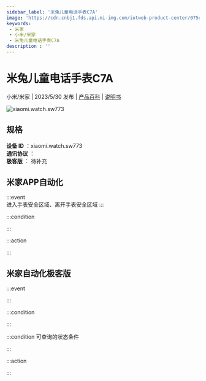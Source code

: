 ```yaml
---
sidebar_label: '米兔儿童电话手表C7A'
image: 'https://cdn.cnbj1.fds.api.mi-img.com/iotweb-product-center/075e6ca30fdf9355ceaaecaf598f71d0_1675757736824.png?GalaxyAccessKeyId=AKVGLQWBOVIRQ3XLEW&Expires=9223372036854775807&Signature=skGXOC/By7mFNzz37IndbN5R8Lc='
keywords: 
 - 米家
 - 小米/米家
 - 米兔儿童电话手表C7A
description : ''
---
```

# 米兔儿童电话手表C7A

小米/米家 | 2023/5/30 发布 | [产品百科](https://home.mi.com/webapp/content/baike/product/index.html?model=xiaomi.watch.sw773/) | [说明书](https://home.mi.com/views/introduction.html?model=xiaomi.watch.sw773&region=cn)

![xiaomi.watch.sw773](https://cdn.cnbj1.fds.api.mi-img.com/iotweb-product-center/075e6ca30fdf9355ceaaecaf598f71d0_1675757736824.png?GalaxyAccessKeyId=AKVGLQWBOVIRQ3XLEW&Expires=9223372036854775807&Signature=skGXOC/By7mFNzz37IndbN5R8Lc=)

## 规格  
> 
**设备 ID** ：xiaomi.watch.sw773  
**通讯协议** ：  
**极客版**  ： 待补充 


## 米家APP自动化  

:::event  
进入手表安全区域、离开手表安全区域
:::

:::condition  

:::

:::action   

:::

## 米家自动化极客版  

:::event  

:::

:::condition  

:::

:::condition 可查询的状态条件  

:::

:::action  

:::

        
